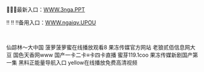 <p>
	🗿🗿🗿最新入口：<a href="http://www.baidu.com/link?url=6MA2SWnO3Raqke39an_0PUxosM6ZrUGzi1BN9tNnlPW&wd">WWW.3nga.PPT</a> 
	<p>
		‼
‼
‼备用入口：<a href="http://www.baidu.com/link?url=6MA2SWnO3Raqke39an_0PUxosM6ZrUGzi1BN9tNnlPW&wd">WWW.ngaiqv.UPOU</a> 
	</p>
	<p>
		<br />
	</p>
	<p>
		仙踪林～大中国
菠萝菠萝蜜在线播放观看8
果冻传媒官方网站
老狼贰佰信息网大豆
国色天香网www
国产一卡二卡≡卡四卡直播
蜜芽119.1coo
果冻传媒新剧国产第一集
黑料正能量导航入口
yellow在线播放免费高清视频
	</p>
